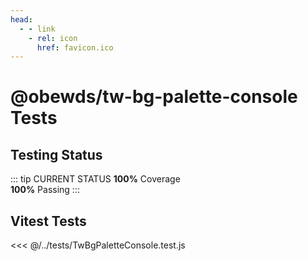 ```yaml
---
head:
  - - link
    - rel: icon
      href: favicon.ico
---
```





# @obewds/tw-bg-palette-console Tests



## Testing Status

::: tip CURRENT STATUS
**100%** Coverage  
**100%** Passing
:::



## Vitest Tests

<<< @/../tests/TwBgPaletteConsole.test.js